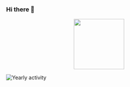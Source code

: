 ### Hi there 👋

<div align="center"> <img height="137px" src="https://github-readme-stats.vercel.app/api?username=Da-Zhao1997&hide_title=true&hide_border=true&show_icons=trueline_height=21&text_color=000&icon_color=000&bg_color=0,ea6161,ffc64d,fffc4d,52fa5a&theme=graywhite" /> </div>

![Yearly activity](https://github.com/Da-Zhao1997/Da-Zhao1997/blob/master/github-metrics/isocalendar.fullyear.svg)

<!-- <img src="https://cdn.jsdelivr.net/gh/Da-Zhao1997/Da-Zhao1997/github-metrics/isocalendar.fullyear.svg" alt="isocalendar.fullyear" /> -->

<!-- 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 -->
<!--
**Da-Zhao1997/Da-Zhao1997** is a ✨ _special_ ✨ repository because its `README.md` (this file) appears on your GitHub profile.

Here are some ideas to get you started:

- 🔭 I’m currently working on ...
- 🌱 I’m currently learning ...
- 👯 I’m looking to collaborate on ...
- 🤔 I’m looking for help with ...
- 💬 Ask me about ...
- 📫 How to reach me: ...
- 😄 Pronouns: ...
- ⚡ Fun fact: ...
-->
